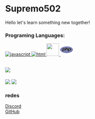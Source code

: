 # Supremo502
Hello let's learn something new together!
<h3 align="left">Programing Languages:</h3>
 <a href="https://www.javascript.com" target="-blank"> <img src="https://upload.wikimedia.org/wikipedia/commons/6/6a/JavaScript-logo.png" alt="javascript" width="40" height="40"/> <a href="https://html.com" target="_blank"> <img src="https://cdn-icons-png.flaticon.com/512/5968/5968267.png" alt="html" width="40" height="40"/> <a href="https://developer.mozilla.org/es/docs/Web/CSS" target="_blank"> <img src="https://cdn-icons-png.flaticon.com/512/5968/5968242.png" att="css" width="40" height="40"/>
 <a href="https://www.php.net" target="_blank"> <img src="https://raw.githubusercontent.com/devicons/devicon/master/icons/php/php-original.svg" alt="php" width="40" height="40"/></a> </p>

![](https://komarev.com/ghpvc/?username=Supremo502&color=blue)
---
![](https://github-readme-stats.vercel.app/api/?username=Supremo502&show_icons=true&hide_border=true&theme=algolia&count_private=true)
![](https://github-readme-stats.vercel.app/api/top-langs/?username=Supremo502&show_icons=true&hide_border=true&theme=algolia&count_private=true)
### redes
[Discord](https://discord.gg/YyE9XFckqb) 
 <br>
[GitHub](https://github.com/Supremo502)
